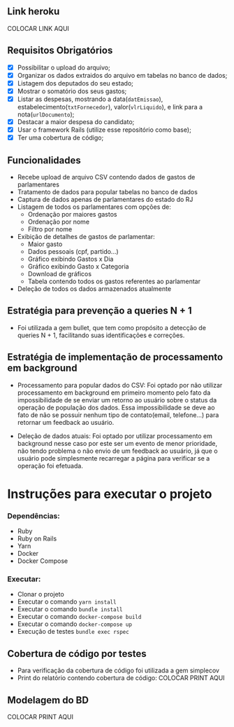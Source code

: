 ## Link heroku
COLOCAR LINK AQUI


## Requisitos Obrigatórios
- [x] Possibilitar o upload do arquivo;
- [x] Organizar os dados extraidos do arquivo em tabelas no banco de dados;
- [x] Listagem dos deputados do seu estado;
- [x] Mostrar o somatório dos seus gastos;
- [x] Listar as despesas, mostrando a data(`datEmissao`), estabelecimento(`txtFornecedor`), valor(`vlrLiquido`), e link para a nota(`urlDocumento`);
- [x] Destacar a maior despesa do candidato;
- [x] Usar o framework Rails (utilize esse repositório como base);
- [x] Ter uma cobertura de código;

## Funcionalidades
- Recebe upload de arquivo CSV contendo dados de gastos de parlamentares
- Tratamento de dados para popular tabelas no banco de dados
- Captura de dados apenas de parlamentares do estado do RJ
- Listagem de todos os parlamentares com opções de:
  - Ordenação por maiores gastos
  - Ordenação por nome
  - Filtro por nome
- Exibição de detalhes de gastos de parlamentar:
  - Maior gasto
  - Dados pessoais (cpf, partido...)
  - Gráfico exibindo Gastos x Dia
  - Gráfico exibindo Gasto x Categoria
  - Download de gráficos
  - Tabela contendo todos os gastos referentes ao parlamentar
- Deleção de todos os dados armazenados atualmente

## Estratégia para prevenção a queries N + 1
- Foi utilizada a gem bullet, que tem como propósito a detecção de queries N + 1, facilitando suas identificações e correções.

## Estratégia de implementação de processamento em background
- Processamento para popular dados do CSV: Foi optado por não utilizar processamento em background em primeiro momento pelo fato da impossibilidade de se enviar um retorno ao usuário sobre o status da operação de população dos dados. Essa impossibilidade se deve ao fato de não se possuir nenhum tipo de contato(email, telefone...) para retornar um feedback ao usuário.

- Deleção de dados atuais: Foi optado por utilizar processamento em background nesse caso por este ser um evento de menor prioridade, não tendo problema o não envio de um feedback ao usuário, já que o usuário pode simplesmente recarregar a página para verificar se a operação foi efetuada.

# Instruções para executar o projeto

### Dependências:
- Ruby
- Ruby on Rails
- Yarn
- Docker
- Docker Compose

### Executar:
- Clonar o projeto
- Executar o comando `yarn install`
- Executar o comando `bundle install`
- Executar o comando `docker-compose build`
- Executar o comando `docker-compose up`
- Execução de testes `bundle exec rspec`

## Cobertura de código por testes
- Para verificação da cobertura de código foi utilizada a gem simplecov
- Print do relatório contendo cobertura de código:
COLOCAR PRINT AQUI

## Modelagem do BD
COLOCAR PRINT AQUI
